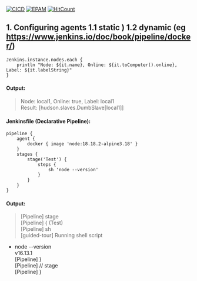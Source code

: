 [![CICD](https://img.shields.io/badge/HarrierPanels-CI%2FCD-blue)](./)
[![EPAM](https://img.shields.io/badge/Cloud&DevOps%20UA%20Lab%202nd%20Path-Jenkins%20Task-orange)](./)
[![HitCount](https://hits.dwyl.com/HarrierPanels/my-java-project.svg?style=flat&show=unique)](http://hits.dwyl.com/HarrierPanels/my-java-project)
<br>

## 1. Configuring agents 1.1 static ) 1.2 dynamic (eg https://www.jenkins.io/doc/book/pipeline/docker/)

```
Jenkins.instance.nodes.each {
    println "Node: ${it.name}, Online: ${it.toComputer().online}, Label: ${it.labelString}"
}
```
#### Output:
> Node: local1, Online: true, Label: local1<br>
> Result: [hudson.slaves.DumbSlave[local1]]
#### Jenkinsfile (Declarative Pipeline):
```
pipeline {
    agent {
        docker { image 'node:18.18.2-alpine3.18' }
    }
    stages {
        stage('Test') {
            steps {
                sh 'node --version'
            }
        }
    }
}
```
#### Output:
> [Pipeline] stage<br>
[Pipeline] { (Test) <br>
[Pipeline] sh <br>
[guided-tour] Running shell script<br>
+ node --version<br>
v16.13.1 <br>
[Pipeline] } <br>
[Pipeline] // stage <br>
[Pipeline] }
